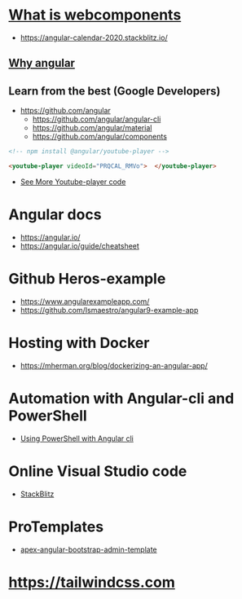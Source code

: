 # [What is webcomponents](https://www.webcomponents.org/)


- https://angular-calendar-2020.stackblitz.io/

## [Why angular](https://medium.com/devtechtoday/why-angular-top-8-proven-reasons-for-your-next-project-4daa0ee7354c)


## Learn from the best (Google Developers)

- https://github.com/angular
  - https://github.com/angular/angular-cli
  - https://github.com/angular/material
  - https://github.com/angular/components

```html
<!-- npm install @angular/youtube-player -->

<youtube-player videoId="PRQCAL_RMVo">  </youtube-player>
```
- <a href="https://github.com/angular/components/tree/master/src/youtube-player"> See More Youtube-player code </a>


# Angular docs
- https://angular.io/
- https://angular.io/guide/cheatsheet


# Github Heros-example
- https://www.angularexampleapp.com/
- https://github.com/Ismaestro/angular9-example-app



# Hosting with Docker
- https://mherman.org/blog/dockerizing-an-angular-app/


# Automation with Angular-cli and PowerShell
- [Using PowerShell with Angular cli](/Getting-Started-2020/Learning-Angular/Angular-Setup/Using-PowerShell-with-Angular%2Dcli)


# Online Visual Studio code
- [StackBlitz](https://stackblitz.com/)


# ProTemplates 
- [apex-angular-bootstrap-admin-template](https://pixinvent.com/apex-angular-4-bootstrap-admin-template/documentation/documentation-sources-credits.html)

# https://tailwindcss.com





